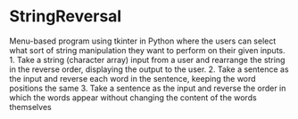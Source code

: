 # StringReversal
Menu-based program using tkinter in Python where the users can select what sort of string manipulation  they want to perform on their given inputs. 1. Take  a  string  (character  array)  input  from  a  user  and  rearrange  the  string  in  the  reverse  order, displaying the output to the user. 2. Take  a  sentence  as  the  input  and  reverse  each  word  in  the  sentence,  keeping  the  word  positions the same 3. Take  a  sentence  as  the  input  and  reverse  the  order  in  which  the  words  appear  without  changing the content of the words themselves 
